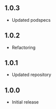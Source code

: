 ## 1.0.3

- Updated podspecs

## 1.0.2

- Refactoring

## 1.0.1

- Updated repository

## 1.0.0

- Initial release
